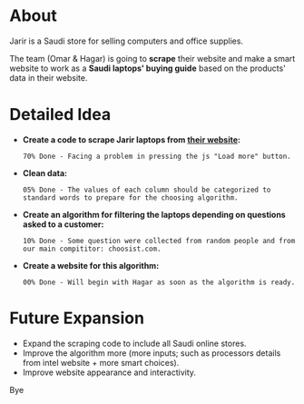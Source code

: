 # About
Jarir is a Saudi store for selling computers and office supplies.

The team (Omar & Hagar) is going to **scrape** their website and make a smart website to work as a **Saudi laptops' buying guide** based on the products' data in their website.

# Detailed Idea
- **Create a code to scrape Jarir laptops from [their website](https://www.jarir.com/sa-en/computers-&-tablets/laptops.html):**

      70% Done - Facing a problem in pressing the js "Load more" button.
- **Clean data:**

      05% Done - The values of each column should be categorized to standard words to prepare for the choosing algorithm.
- **Create an algorithm for filtering the laptops depending on questions asked to a customer:**

      10% Done - Some question were collected from random people and from our main compititor: choosist.com.
- **Create a website for this algorithm:**

      00% Done - Will begin with Hagar as soon as the algorithm is ready.

# Future Expansion
- Expand the scraping code to include all Saudi online stores.
- Improve the algorithm more (more inputs; such as processors details from intel website  + more smart choices).
- Improve website appearance and interactivity.

Bye
